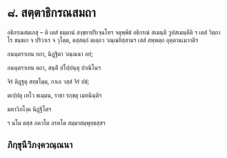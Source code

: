 <h1>๘. สตฺตาธิกรณสมถา</h1>
<p> อธิกรณสมเถสุ   – ติ เตสํ ธมฺมานํ สงฺขฺยาปริเจฺฉโทฯ จตุพฺพิธํ อธิกรณํ สเมนฺติ วูปสเมนฺตีติ ฯ เตสํ วิตฺถาโร ขนฺธเก จ ปริวาเร จ วุโตฺต, ตสฺสตฺถํ ตเตฺถว วณฺณยิสฺสามฯ เสสํ สพฺพตฺถ อุตฺตานเมวาติฯ</p>

</p>

</p>


<p>
อนนฺตราเยน ยถา, นิฎฺฐิตา วณฺณนา อยํ;  
  
อนนฺตราเยน ตถา, สนฺติํ ปโปฺปนฺตุ ปาณิโนฯ  
</p>
  
<p>
จิรํ ติฎฺฐตุ สทฺธโมฺม, กาเล วสฺสํ จิรํ ปชํ;  
  
ตเปฺปตุ เทโว ธเมฺมน, ราชา รกฺขตุ เมทนินฺติฯ  
</p>
  
มหาวิภโงฺค นิฎฺฐิโตฯ  
</p>
  
ฯ นโม ตสฺส ภควโต อรหโต สมฺมาสมฺพุทฺธสฺสฯ  
</p>
  
<h2>ภิกฺขุนีวิภงฺควณฺณนา</h2>